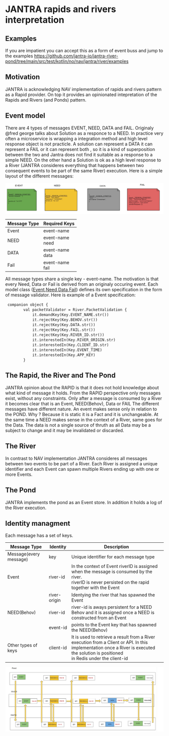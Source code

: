 # JANTRA rapids and rivers interpretation

## Examples
If you are impatient you can accept this as a form of event buss and jump to the examples https://github.com/jantra-io/jantra-river-pond/tree/main/src/test/kotlin/no/nav/jantra/river/examples

## Motivation
JANTRA is acknowledging NAV implementation of rapids and rivers pattern as a Rapid provider. On top it provides an opinionated intepretation of the Rapids and Rivers (and Ponds) pattern.

## Event model

There are 4 types of messages EVENT, NEED, DATA and FAIL. Originaly @fred george talks about Solution as a responce to a NEED. In practice very often a microservice is wrapping a integration method and high level response object 
is not practicle. A solution can represent a DATA it can represent a FAIL or it can represent both , so it is a kind of superposition between the two and Jantra does not find it suitable as a response to a simple NEED. On the other hand a 
Solution is ok as a high level response to a River (JANTRA consideres everything that happens between two consequent events to be part of the same River) execution.
Here is a simple layout of the different messages:

![Event](/doc/messagetype.jpg)

| Message Type | Required Keys       |
|--------------|---------------------|
| Event        | event-name          |
| NEED         | event-name<br/>need |
| DATA         | event-name<br/>data |
| Fail         | event-name<br/>fail |

All message types share a single key - event-name. The motivation is that every Need, Data or Fail is derived from an originaly occuring event.
Each model class ([Event](https://github.com/jantra-io/jantra-river-pond/blob/main/src/main/kotlin/no/nav/jantra/river/model/Event.kt),[Need](https://github.com/jantra-io/jantra-river-pond/blob/main/src/main/kotlin/no/nav/jantra/river/model/Need.kt),[Data](https://github.com/jantra-io/jantra-river-pond/blob/main/src/main/kotlin/no/nav/jantra/river/model/Data.kt),[Fail](https://github.com/jantra-io/jantra-river-pond/blob/main/src/main/kotlin/no/nav/jantra/river/model/Fail.kt)) defines its own specification in the form of message validator. Here is example of a Event specification:
```
 companion object {
        val packetValidator = River.PacketValidation {
            it.demandKey(Key.EVENT_NAME.str())
            it.rejectKey(Key.BEHOV.str())
            it.rejectKey(Key.DATA.str())
            it.rejectKey(Key.FAIL.str())
            it.rejectKey(Key.RIVER_ID.str())
            it.interestedIn(Key.RIVER_ORIGIN.str)
            it.interestedIn(Key.CLIENT_ID.str)
            it.interestedIn(Key.EVENT_TIME)
            it.interestedIn(Key.APP_KEY)
        }
```

## The Rapid, the River and The Pond
JANTRA opinion about the RAPID is that it does not hold knowledge about what kind of message it holds. From the RAPID perspective only messages exist, without any constraints. Only after a message is consumed by a River it becomes clear that is an Event, 
NEED(Behov), Data or FAIL The different messages have different nature. An event makes sense only in relation to the POND. Why ? Because it is static it is a Fact and it is unchangeable. At the same time a NEED makes sense in the context of a River, same goes for the Data.
The data is not a single source of thruth as all Data may be a subject to change and it may be invalidated or discarded.
## The River
In contrast to NAV implementation JANTRA consideres all messages between two events to be part of a River. Each River is assigned a unique identifier and each Event can spawn multiple Rivers ending up with one or more Events.
## The Pond
JANTRA implements the pond as an Event store. In addition it holds a log of the River execution.
## Identity managment
Each message has a set of keys.

| Message Type           | Identity     | Description                                                                                                                                                                               |
|------------------------|--------------|-------------------------------------------------------------------------------------------------------------------------------------------------------------------------------------------|
| Message(every message) | key          | Unique identifier for each message type                                                                                                                                                   |
| Event                  | river-id     | In the context of Event riverID is assigned when the message is consumed by the river.<br/> riverID is never persisted on the rapid together with the Event                               |
|                        | river-origin | Identying the river that has spawned the Event                                                                                                                                            |
| NEED(Behov)            | river-id     | river-id is aways persistent for a NEED Behov and it is assigned once a NEED is constructed from an Event                                                                                 |
|                        | event-id     | points to the Event key that has spawned the NEED(Behov)                                                                                                                                  |
|  Other types of keys   | client-id    | It is used to retrieve a result from a River execution from a Client or API. In this implementation once a River is executed the solution is positioned<br/> in Redis under the client-id | 

![Event](/doc/identity-managment.jpg)


